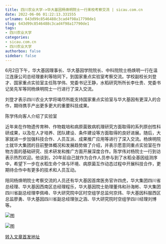 ```yaml
---
title: 四川农业大学->华大基因杨焕明院士一行来校考察交流 | sicau.com.cn
date: 2022-06-06 01:22:13.331555
urlname: 643d99c8546488c3cad4f98a17790de1
slug: 643d99c8546488c3cad4f98a17790de1
tags: 
- 四川农业大学
categories:
- sicau.com.cn
- 四川农业大学
authorbox: false
sidebar: false
---
```

6月2日下午，华大基因理事长、华大基因学院院长、中科院院士杨焕明一行在温江连康公司总经理姜利等陪同下，到国家重点实验室考察交流。学校副校长刘登才、国家重点实验室主任陈学伟、党委书记王静，水稻研究所所长李仕贵、党委书记吴先军等同杨焕明院士一行进行了深入交流。

刘登才表示四川农业大学将竭尽所能支持国家重点实验室与华大基因有更深入的合作，期待携手产出更多更大的重要科技成果。

陈学伟向客人介绍了实验室
<!--more-->
近年来在作物遗传育种、作物栽培和病原菌致病机理研究方面取得的系列原创性科研成果，以及在人才培养、团队建设、条件建设等方面取得的良好进展。随后，大家就进一步加强科技合作、人员互派、成果推广应用等进行了深入交流。杨焕明院士就华大集团的目前整体概况和发展趋势做了介绍，并表示愿意同重点实验室在作物方面的基础研究、技术研发和推广方面开展深度合作。陈学伟对杨院士一行到访表示热烈欢迎。他谈到，20年前自己就作为合作人员参与到了水稻全基因组测序中，希望下一步在水稻生命个体与环境、病原菌互作动态过程中开展科技合作，更期待合作中有更多的技术和人员互动。

陪同杨焕明院士考察交流的人员还有华大基因首席医务官许四虎，华大集团四川省总经理、华大基因西南区总经理程乐，华大基因院士助理董伟和孙海彬、华大集团四川省副总经理李佩峰、华大研究院中区时空组学总监何京炜、华大基因科服西区总监廖勇、华大基因四川省副总经理张之涵、华大研究院时空组学四川经理刘博等。

![图](https://news.sicau.edu.cn/__local/B/C4/EC/3725272086BEF4EE6FA0D98B9E5_2B9AC758_38916.jpg)

![图](https://news.sicau.edu.cn/__local/E/F0/4E/26D70C0384BD7CC603E7D1388B1_CA02B4E6_26267.jpg)

[转入文章首发地址](https://news.sicau.edu.cn/info/1078/68166.htm)